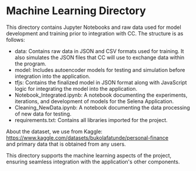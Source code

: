 # Machine Learning Directory
 This directory contains Jupyter Notebooks and raw data used for model development and training prior to integration with CC. The structure is as follows:

- data: Contains raw data in JSON and CSV formats used for training. It also simulates the JSON files that CC will use to exchange data within the program.
- model: Includes autoencoder models for testing and simulation before integration into the application.
- tfjs: Contains the finalized model in JSON format along with JavaScript logic for integrating the model into the application.
- Notebook_Integrated.ipynb: A notebook documenting the experiments, iterations, and development of models for the Selena Application.
- Cleaning_NewData.ipynb: A notebook documenting the data processing of new data for testing.
- requirements.txt: Contains all libraries imported for the project.

About the dataset, we use from Kaggle:
<br>
https://www.kaggle.com/datasets/bukolafatunde/personal-finance
<br>
and primary data that is obtained from any users.

This directory supports the machine learning aspects of the project, ensuring seamless integration with the application's other components.
